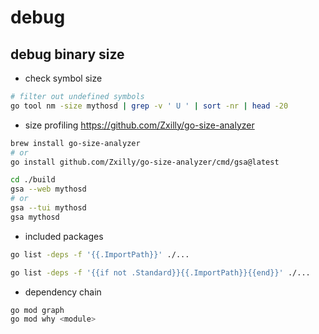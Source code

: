# debug

## debug binary size

* check symbol size
```bash
# filter out undefined symbols
go tool nm -size mythosd | grep -v ' U ' | sort -nr | head -20
```

* size profiling https://github.com/Zxilly/go-size-analyzer
```bash
brew install go-size-analyzer
# or
go install github.com/Zxilly/go-size-analyzer/cmd/gsa@latest

cd ./build
gsa --web mythosd
# or
gsa --tui mythosd
gsa mythosd
```

* included packages
```bash
go list -deps -f '{{.ImportPath}}' ./...

go list -deps -f '{{if not .Standard}}{{.ImportPath}}{{end}}' ./...

```

* dependency chain
```bash
go mod graph
go mod why <module>
```
